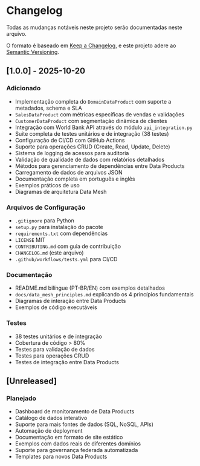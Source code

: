 # Changelog

Todas as mudanças notáveis neste projeto serão documentadas neste arquivo.

O formato é baseado em [Keep a Changelog](https://keepachangelog.com/pt-BR/1.0.0/),
e este projeto adere ao [Semantic Versioning](https://semver.org/lang/pt-BR/).

## [1.0.0] - 2025-10-20

### Adicionado
- Implementação completa do `DomainDataProduct` com suporte a metadados, schema e SLA
- `SalesDataProduct` com métricas específicas de vendas e validações
- `CustomerDataProduct` com segmentação dinâmica de clientes
- Integração com World Bank API através do módulo `api_integration.py`
- Suite completa de testes unitários e de integração (38 testes)
- Configuração de CI/CD com GitHub Actions
- Suporte para operações CRUD (Create, Read, Update, Delete)
- Sistema de logging de acessos para auditoria
- Validação de qualidade de dados com relatórios detalhados
- Métodos para gerenciamento de dependências entre Data Products
- Carregamento de dados de arquivos JSON
- Documentação completa em português e inglês
- Exemplos práticos de uso
- Diagramas de arquitetura Data Mesh

### Arquivos de Configuração
- `.gitignore` para Python
- `setup.py` para instalação do pacote
- `requirements.txt` com dependências
- `LICENSE` MIT
- `CONTRIBUTING.md` com guia de contribuição
- `CHANGELOG.md` (este arquivo)
- `.github/workflows/tests.yml` para CI/CD

### Documentação
- README.md bilíngue (PT-BR/EN) com exemplos detalhados
- `docs/data_mesh_principles.md` explicando os 4 princípios fundamentais
- Diagramas de interação entre Data Products
- Exemplos de código executáveis

### Testes
- 38 testes unitários e de integração
- Cobertura de código > 80%
- Testes para validação de dados
- Testes para operações CRUD
- Testes de integração entre Data Products

## [Unreleased]

### Planejado
- Dashboard de monitoramento de Data Products
- Catálogo de dados interativo
- Suporte para mais fontes de dados (SQL, NoSQL, APIs)
- Automação de deployment
- Documentação em formato de site estático
- Exemplos com dados reais de diferentes domínios
- Suporte para governança federada automatizada
- Templates para novos Data Products
